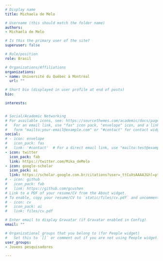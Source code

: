 ```yaml
---
# Display name
title: Michaela de Melo

# Username (this should match the folder name)
authors:
- Michaela de Melo

# Is this the primary user of the site?
superuser: false

# Role/position
role: Brasil

# Organizations/Affiliations
organizations:
- name: Université du Québec à Montréal
  url: ""

# Short bio (displayed in user profile at end of posts)
bio: 

interests:


# Social/Academic Networking
# For available icons, see: https://sourcethemes.com/academic/docs/page-builder/#icons
#   For an email link, use "fas" icon pack, "envelope" icon, and a link in the
#   form "mailto:your-email@example.com" or "#contact" for contact widget.
social:
# - icon: envelope
#   icon_pack: fas
#   link: '#contact'  # For a direct email link, use "mailto:test@example.org".
- icon: twitter
  icon_pack: fab
  link: https://twitter.com/Mika_deMelo
- icon: google-scholar
  icon_pack: ai
  link: https://scholar.google.com.br/citations?user=_ttCuXsAAAAJ&hl=pt-BR&oi=ao
# - icon: github
#   icon_pack: fab
#   link: https://github.com/gcushen
# Link to a PDF of your resume/CV from the About widget.
# To enable, copy your resume/CV to `static/files/cv.pdf` and uncomment the lines below.
# - icon: cv
#   icon_pack: ai
#   link: files/cv.pdf

# Enter email to display Gravatar (if Gravatar enabled in Config)
email: ""

# Organizational groups that you belong to (for People widget)
#   Set this to `[]` or comment out if you are not using People widget.
user_groups:
- Jovens pesquisadores

---
```

